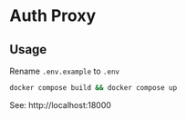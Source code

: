 # Auth Proxy

## Usage

Rename `.env.example` to `.env`

```bash
docker compose build && docker compose up
```

See: http://localhost:18000
